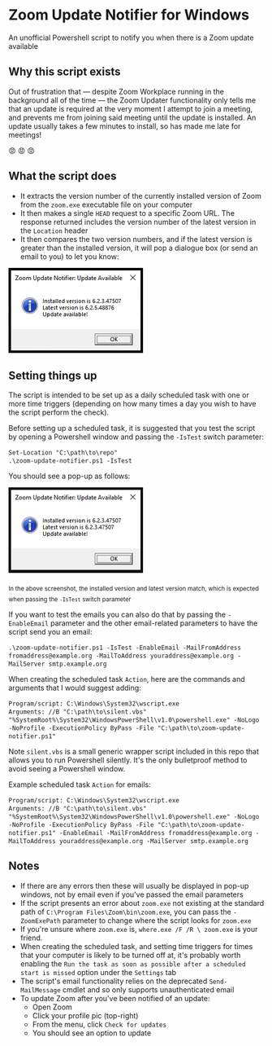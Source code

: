 
# Zoom Update Notifier for Windows

An unofficial Powershell script to notify you when there is a Zoom update available

## Why this script exists
Out of frustration that — despite Zoom Workplace running in the background all of the time — the Zoom Updater functionality only tells me that an update is required at the very moment I attempt to join a meeting, and prevents me from joining said meeting until the update is installed. An update usually takes a few minutes to install, so has made me late for meetings!

:rage: :rage: :rage:

## What the script does
* It extracts the version number of the currently installed version of Zoom from the `zoom.exe` executable file on your computer
* It then makes a single `HEAD` request to a specific Zoom URL. The response returned includes the version number of the latest version in the `Location` header
* It then compares the two version numbers, and if the latest version is greater than the installed version, it will pop a dialogue box (or send an email to you) to let you know:

![An image of the test window](./window_screenshot_live.png?raw=true)

## Setting things up
The script is intended to be set up as a daily scheduled task with one or more time triggers (depending on how many times a day you wish to have the script perform the check).

Before setting up a scheduled task, it is suggested that you test the script by opening a Powershell window and passing the `-IsTest` switch parameter:
```
Set-Location "C:\path\to\repo"
.\zoom-update-notifier.ps1 -IsTest
```
You should see a pop-up as follows:

![An image of the test window](./window_screenshot_test.png?raw=true)

<sub>In the above screenshot, the installed version and latest version match, which is expected when passing the `-IsTest` switch parameter</sub>

If you want to test the emails you can also do that by passing the `-EnableEmail` parameter and the other email-related parameters to have the script send you an email:

```
.\zoom-update-notifier.ps1 -IsTest -EnableEmail -MailFromAddress fromaddress@example.org -MailToAddress youraddress@example.org -MailServer smtp.example.org
```

When creating the scheduled task `Action`, here are the commands and arguments that I would suggest adding:
```
Program/script: C:\Windows\System32\wscript.exe
Arguments: //B "C:\path\to\silent.vbs" "%SystemRoot%\System32\WindowsPowerShell\v1.0\powershell.exe" -NoLogo -NoProfile -ExecutionPolicy ByPass -File "C:\path\to\zoom-update-notifier.ps1"
```
Note `silent.vbs` is a small generic wrapper script included in this repo that allows you to run Powershell silently. It's the only bulletproof method to avoid seeing a Powershell window.

Example scheduled task `Action` for emails:
```
Program/script: C:\Windows\System32\wscript.exe
Arguments: //B "C:\path\to\silent.vbs" "%SystemRoot%\System32\WindowsPowerShell\v1.0\powershell.exe" -NoLogo -NoProfile -ExecutionPolicy ByPass -File "C:\path\to\zoom-update-notifier.ps1" -EnableEmail -MailFromAddress fromaddress@example.org -MailToAddress youraddress@example.org -MailServer smtp.example.org
```

## Notes
* If there are any errors then these will usually be displayed in pop-up windows, not by email even if you've passed the email parameters
* If the script presents an error about `zoom.exe` not existing at the standard path of `C:\Program Files\Zoom\bin\zoom.exe`, you can pass the `-ZoomExePath` parameter to change where the script looks for `zoom.exe`
* If you're unsure where `zoom.exe` is, `where.exe /F /R \ zoom.exe` is your friend.
* When creating the scheduled task, and setting time triggers for times that your computer is likely to be turned off at, it's probably worth enabling the `Run the task as soon as possible after a scheduled start is missed` option under the `Settings` tab
* The script's email functionality relies on the deprecated `Send-MailMessage` cmdlet and so only supports unauthenticated email
* To update Zoom after you've been notified of an update:
    * Open Zoom
    * Click your profile pic (top-right)
    * From the menu, click `Check for updates`
    * You should see an option to update
